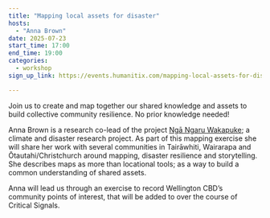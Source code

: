 ```yaml
---
title: "Mapping local assets for disaster"
hosts:
  - "Anna Brown"
date: 2025-07-23
start_time: 17:00
end_time: 19:00
categories:
  - workshop
sign_up_link: https://events.humanitix.com/mapping-local-assets-for-disaster/tickets

---
```


Join us to create and map together our shared knowledge and assets to build
collective community resilience. No prior knowledge needed!

 

Anna Brown is a research co-lead of the project 
[Ngā Ngaru Wakapuke](https://ngangaruwakapuke.nz/); a climate and disaster research
project. As part of this mapping exercise she will share her work with several
communities in Tairāwhiti, Wairarapa and Ōtautahi/Christchurch around mapping,
disaster resilience and storytelling. She describes maps as more than
locational tools; as a way to build a common understanding of shared assets.

Anna will lead us through an exercise to record Wellington CBD’s community
points of interest, that will be added to over the course of Critical Signals.

 
